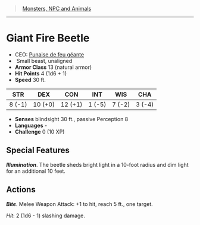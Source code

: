 ﻿---
!MonsterItem
Family: MonsterVO
Type: beast
Size: Small
Alignment: unaligned
ArmorClass: 13 (natural armor)
HitPoints: 4 (1d6 + 1)
Speed: 30 ft.
Strength: ' 8 (-1)'
Dexterity: 10 (+0)
Constitution: 12 (+1)
Intelligence: ' 1 (-5)'
Wisdom: ' 7 (-2)'
Charisma: ' 3 (-4)'
Senses: blindsight 30 ft., passive Perception 8
Languages: '-'
Challenge: 0 (10 XP)
Id: monsters_vo.md#giant-fire-beetle
ParentLink: monsters_vo.md#monsters-npc-and-animals
Name: Giant Fire Beetle
ParentName: Monsters, NPC and Animals
NameLevel: 1
AltName: '[Punaise de feu géante](hd_monsters_punaise_de_feu_geante.md)'
Attributes: {}
---
> [Monsters, NPC and Animals](srd_monsters.md)

---

# Giant Fire Beetle

- CEO: [Punaise de feu géante](hd_monsters_punaise_de_feu_geante.md)
-  Small beast, unaligned
- **Armor Class** 13 (natural armor)
- **Hit Points** 4 (1d6 + 1)
- **Speed** 30 ft.

|STR|DEX|CON|INT|WIS|CHA|
|---|---|---|---|---|---|
| 8 (-1)|10 (+0)|12 (+1)| 1 (-5)| 7 (-2)| 3 (-4)|

- **Senses** blindsight 30 ft., passive Perception 8
- **Languages** -
- **Challenge** 0 (10 XP)

## Special Features

**_Illumination_**. The beetle sheds bright light in a 10-foot radius and dim light for an additional 10 feet.

## Actions

**_Bite_**. Melee Weapon Attack: +1 to hit, reach 5 ft., one target.

_Hit_: 2 (1d6 - 1) slashing damage.

